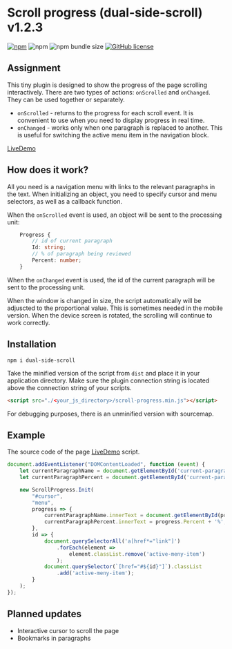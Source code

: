 # Scroll progress (dual-side-scroll) v1.2.3
[![npm](https://img.shields.io/npm/v/dual-side-scroll?color=green)](https://www.npmjs.com/package/dual-side-scroll)
![npm](https://img.shields.io/npm/dy/dual-side-scroll)
![npm bundle size](https://img.shields.io/bundlephobia/minzip/dual-side-scroll)
[![GitHub license](https://img.shields.io/github/license/jerosoler/Drawflow)](https://github.com/jerosoler/Drawflow/blob/master/LICENSE)


## Assignment
This tiny plugin is designed to show the progress of the page scrolling interactively. There are two types of actions: `onScrolled` and `onChanged`. 
They can be used together or separately.

- `onScrolled` - returns to the progress for each scroll event. It is convenient to use when you need to display progress in real time.
- `onChanged` - works only when one paragraph is replaced to another. This is useful for switching the active menu item in the navigation block.

[LiveDemo](https://eabrega.github.io/scrollspy)

## How does it work?
All you need is a navigation menu with links to the relevant paragraphs in the text. When initializing an object, you need to specify cursor and menu selectors, as well as a callback function.

When the `onScrolled` event is used, an object will be sent to the processing unit:
```typescript
    Progress {
        // id of current paragraph
        Id: string;
        // % of paragraph being reviewed
        Percent: number;
    }
```
When the `onChanged` event is used, the id of the current paragraph will be sent to the processing unit.

When the window is changed in size, the script automatically will be adjuscted to the proportional value. This is sometimes needed in the mobile version. When the device screen is rotated, the scrolling will continue to work correctly.

## Installation

```
npm i dual-side-scroll
```

Take the minified version of the script from `dist` and place it in your application directory. Make sure the plugin connection string is located above the connection string of your scripts.

```html 
<script src="./<your_js_directory>/scroll-progress.min.js"></script>
```

For debugging purposes, there is an unminified version with sourcemap.

## Example

The source code of the page [LiveDemo](https://eabrega.github.io/scrollspy) script.
```javascript
document.addEventListener("DOMContentLoaded", function (event) {
    let currentParagraphName = document.getElementById('current-paragraph-name');
    let currentParagraphPercent = document.getElementById('current-paragraph-percent');

    new ScrollProgress.Init(
        "#cursor",
        "menu",
        progress => {
            currentParagraphName.innerText = document.getElementById(progress.Id).innerText;
            currentParagraphPercent.innerText = progress.Percent + '%';
        },
        id => {
            document.querySelectorAll('a[href*="link"]')
                .forEach(element => 
                    element.classList.remove('active-meny-item')
                );
            document.querySelector(`[href="#${id}"]`).classList
                .add('active-meny-item');
        }
    );
});
```

## Planned updates
* Interactive cursor to scroll the page
* Bookmarks in paragraphs
